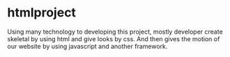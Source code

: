 # htmlproject
Using many technology to developing this project, mostly developer create skeletal by using html and give looks by css. And then gives the motion of our website by using javascript and another framework.
